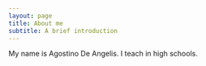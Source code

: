 ```yaml
---
layout: page
title: About me
subtitle: A brief introduction
---
```


My name is Agostino De Angelis. I teach in high schools. 
